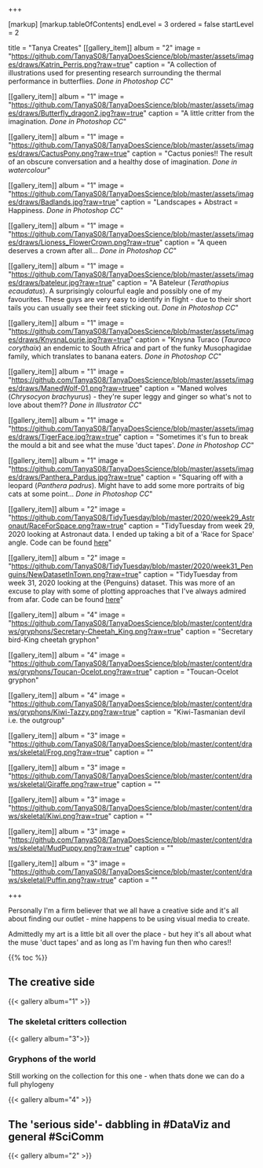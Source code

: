 +++

[markup]
  [markup.tableOfContents]
    endLevel = 3
    ordered = false
    startLevel = 2

title =  "Tanya Creates"
[[gallery_item]]
album = "2"
image = "https://github.com/TanyaS08/TanyaDoesScience/blob/master/assets/images/draws/Katrin_Perris.png?raw=true"
caption = "A collection of illustrations used for presenting research surrounding the thermal performance in butterflies. *Done in Photoshop CC*"

[[gallery_item]]
album = "1"
image = "https://github.com/TanyaS08/TanyaDoesScience/blob/master/assets/images/draws/Butterfly_dragon2.jpg?raw=true"
caption = "A little critter from the imagination. *Done in Photoshop CC*"

[[gallery_item]]
album = "1"
image = "https://github.com/TanyaS08/TanyaDoesScience/blob/master/assets/images/draws/CactusPony.png?raw=true"
caption = "Cactus ponies!! The result of an obscure conversation and a healthy dose of imagination. *Done in watercolour*"

[[gallery_item]]
album = "1"
image = "https://github.com/TanyaS08/TanyaDoesScience/blob/master/assets/images/draws/Badlands.jpg?raw=true"
caption = "Landscapes + Abstract = Happiness. *Done in Photoshop CC*"

[[gallery_item]]
album = "1"
image = "https://github.com/TanyaS08/TanyaDoesScience/blob/master/assets/images/draws/Lioness_FlowerCrown.png?raw=true"
caption = "A queen deserves a crown after all... *Done in Photoshop CC*"

[[gallery_item]]
album = "1"
image = "https://github.com/TanyaS08/TanyaDoesScience/blob/master/assets/images/draws/bateleur.jpg?raw=true"
caption = "A Bateleur (*Terathopius ecaudatus*). A surprisingly colourful eagle and possibly one of my favourites. These guys are very easy to identify in flight - due to their short tails you can usually see their feet sticking out. *Done in Photoshop CC*"

[[gallery_item]]
album = "1"
image = "https://github.com/TanyaS08/TanyaDoesScience/blob/master/assets/images/draws/KnysnaLourie.jpg?raw=true"
caption = "Knysna Turaco (*Tauraco corythaix*) an endemic to South Africa and part of the funky Musophagidae family, which translates to banana eaters. *Done in Photoshop CC*"

[[gallery_item]]
album = "1"
image = "https://github.com/TanyaS08/TanyaDoesScience/blob/master/assets/images/draws/ManedWolf-01.png?raw=truee"
caption = "Maned wolves (*Chrysocyon brachyurus*) - they're super leggy and ginger so what's not to love about them?? *Done in Illustrator CC*"

[[gallery_item]]
album = "1"
image = "https://github.com/TanyaS08/TanyaDoesScience/blob/master/assets/images/draws/TigerFace.jpg?raw=true"
caption = "Sometimes it's fun to break the mould a bit and see what the muse 'duct tapes'. *Done in Photoshop CC*"

[[gallery_item]]
album = "1"
image = "https://github.com/TanyaS08/TanyaDoesScience/blob/master/assets/images/draws/Panthera_Pardus.jpg?raw=true"
caption = "Squaring off with a leopard (*Panthera padrus*). Might have to add some more portraits of big cats at some point... *Done in Photoshop CC*"

[[gallery_item]]
album = "2"
image = "https://github.com/TanyaS08/TidyTuesday/blob/master/2020/week29_Astronaut/RaceForSpace.png?raw=true"
caption = "TidyTuesday from week 29, 2020 looking at Astronaut data. I ended up taking a bit of a 'Race for Space' angle. Code can be found [here](https://github.com/TanyaS08/TidyTuesday/blob/master/2020/week29_Astronaut/2020-07-14.R)"

[[gallery_item]]
album = "2"
image = "https://github.com/TanyaS08/TidyTuesday/blob/master/2020/week31_Penguins/NewDatasetInTown.png?raw=true"
caption = "TidyTuesday from week 31, 2020 looking at the {Penguins} dataset. This was more of an excuse to play with some of plotting approaches that I've always admired from afar. Code can be found [here](https://github.com/TanyaS08/TidyTuesday/blob/master/2020/week31_Penguins/2020-07-28.R)"

[[gallery_item]]
album = "4"
image = "https://github.com/TanyaS08/TanyaDoesScience/blob/master/content/draws/gryphons/Secretary-Cheetah_King.png?raw=true"
caption = "Secretary bird-King cheetah gryphon"

[[gallery_item]]
album = "4"
image = "https://github.com/TanyaS08/TanyaDoesScience/blob/master/content/draws/gryphons/Toucan-Ocelot.png?raw=true"
caption = "Toucan-Ocelot gryphon"

[[gallery_item]]
album = "4"
image = "https://github.com/TanyaS08/TanyaDoesScience/blob/master/content/draws/gryphons/Kiwi-Tazzy.png?raw=true"
caption = "Kiwi-Tasmanian devil i.e. the outgroup"

[[gallery_item]]
album = "3"
image = "https://github.com/TanyaS08/TanyaDoesScience/blob/master/content/draws/skeletal/Frog.png?raw=true"
caption = ""

[[gallery_item]]
album = "3"
image = "https://github.com/TanyaS08/TanyaDoesScience/blob/master/content/draws/skeletal/Giraffe.png?raw=true"
caption = ""

[[gallery_item]]
album = "3"
image = "https://github.com/TanyaS08/TanyaDoesScience/blob/master/content/draws/skeletal/Kiwi.png?raw=true"
caption = ""

[[gallery_item]]
album = "3"
image = "https://github.com/TanyaS08/TanyaDoesScience/blob/master/content/draws/skeletal/MudPuppy.png?raw=true"
caption = ""

[[gallery_item]]
album = "3"
image = "https://github.com/TanyaS08/TanyaDoesScience/blob/master/content/draws/skeletal/Puffin.png?raw=true"
caption = ""


+++

Personally I'm a firm believer that we all have a creative side and it's all about finding our outlet - mine happens to be using visual media to create.

Admittedly my art is a little bit all over the place - but hey it's all about what the muse 'duct tapes' and as long as I'm having fun then who cares!!

{{% toc %}}

## The creative side

{{< gallery album="1" >}}

### The skeletal critters collection

{{< gallery album="3">}}

### Gryphons of the world

Still working on the collection for this one - when thats done we can do a full phylogeny

{{< gallery album="4" >}}

## The 'serious side'- dabbling in #DataViz and general #SciComm

{{< gallery album="2" >}}
